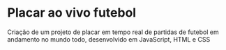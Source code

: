 # Placar ao vivo futebol
Criação de um projeto de placar em tempo real de partidas de futebol em andamento no mundo todo, desenvolvido em JavaScript, HTML e CSS
